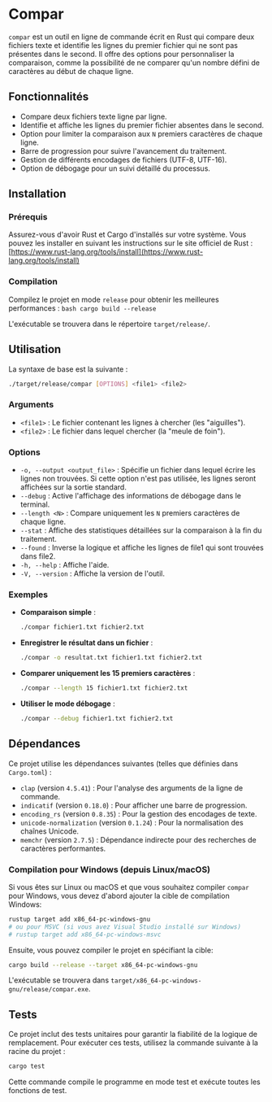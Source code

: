 # Compar

`compar` est un outil en ligne de commande écrit en Rust qui compare deux fichiers texte et identifie les lignes du premier fichier qui ne sont pas présentes dans le second. Il offre des options pour personnaliser la comparaison, comme la possibilité de ne comparer qu'un nombre défini de caractères au début de chaque ligne.

## Fonctionnalités

- Compare deux fichiers texte ligne par ligne.
- Identifie et affiche les lignes du premier fichier absentes dans le second.
- Option pour limiter la comparaison aux `N` premiers caractères de chaque ligne.
- Barre de progression pour suivre l'avancement du traitement.
- Gestion de différents encodages de fichiers (UTF-8, UTF-16).
- Option de débogage pour un suivi détaillé du processus.

## Installation

### Prérequis

Assurez-vous d'avoir Rust et Cargo d'installés sur votre système. Vous pouvez les installer en suivant les instructions sur le site officiel de Rust : [https://www.rust-lang.org/tools/install](https://www.rust-lang.org/tools/install)

### Compilation

Compilez le projet en mode `release` pour obtenir les meilleures performances :
    ```bash
    cargo build --release
    ```

L'exécutable se trouvera dans le répertoire `target/release/`.

## Utilisation

La syntaxe de base est la suivante :

```bash
./target/release/compar [OPTIONS] <file1> <file2>
```

### Arguments

-   `<file1>` : Le fichier contenant les lignes à chercher (les "aiguilles").
-   `<file2>` : Le fichier dans lequel chercher (la "meule de foin").

### Options

-   `-o, --output <output_file>` : Spécifie un fichier dans lequel écrire les lignes non trouvées. Si cette option n'est pas utilisée, les lignes seront affichées sur la sortie standard.
-   `--debug` : Active l'affichage des informations de débogage dans le terminal.
-   `--length <N>` : Compare uniquement les `N` premiers caractères de chaque ligne.
-   `--stat` : Affiche des statistiques détaillées sur la comparaison à la fin du traitement.
-   `--found` : Inverse la logique et affiche les lignes de file1 qui sont trouvées dans file2.
-   `-h, --help` : Affiche l'aide.
-   `-V, --version` : Affiche la version de l'outil.

### Exemples

-   **Comparaison simple** :

    ```bash
    ./compar fichier1.txt fichier2.txt
    ```

-   **Enregistrer le résultat dans un fichier** :

    ```bash
    ./compar -o resultat.txt fichier1.txt fichier2.txt
    ```

-   **Comparer uniquement les 15 premiers caractères** :

    ```bash
    ./compar --length 15 fichier1.txt fichier2.txt
    ```

-   **Utiliser le mode débogage** :

    ```bash
    ./compar --debug fichier1.txt fichier2.txt
    ```

## Dépendances

Ce projet utilise les dépendances suivantes (telles que définies dans `Cargo.toml`) :

-   `clap` (version `4.5.41`) : Pour l'analyse des arguments de la ligne de commande.
-   `indicatif` (version `0.18.0`) : Pour afficher une barre de progression.
-   `encoding_rs` (version `0.8.35`) : Pour la gestion des encodages de texte.
-   `unicode-normalization` (version `0.1.24`) : Pour la normalisation des chaînes Unicode.
-   `memchr` (version `2.7.5`) : Dépendance indirecte pour des recherches de caractères performantes.

### Compilation pour Windows (depuis Linux/macOS)

Si vous êtes sur Linux ou macOS et que vous souhaitez compiler `compar` pour Windows, vous devez d'abord ajouter la cible de compilation Windows:

```bash
rustup target add x86_64-pc-windows-gnu
# ou pour MSVC (si vous avez Visual Studio installé sur Windows)
# rustup target add x86_64-pc-windows-msvc
```

Ensuite, vous pouvez compiler le projet en spécifiant la cible:

```bash
cargo build --release --target x86_64-pc-windows-gnu
```

L'exécutable se trouvera dans `target/x86_64-pc-windows-gnu/release/compar.exe`.

## Tests

Ce projet inclut des tests unitaires pour garantir la fiabilité de la logique de remplacement. Pour exécuter ces tests, utilisez la commande suivante à la racine du projet :

```bash
cargo test
```

Cette commande compile le programme en mode test et exécute toutes les fonctions de test.